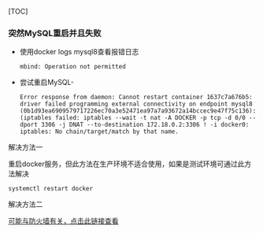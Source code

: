 [TOC]

### 突然MySQL重启并且失败

- 使用docker logs mysql8查看报错日志

  ```
  mbind: Operation not permitted
  ```

- 尝试重启MySQL-

  ```
  Error response from daemon: Cannot restart container 1637c7a676b5: driver failed programming external connectivity on endpoint mysql8 (0b1d93ea6909579717226ec70a3e52471ea97a7a93672a14bccec9e47f75c136):  (iptables failed: iptables --wait -t nat -A DOCKER -p tcp -d 0/0 --dport 3306 -j DNAT --to-destination 172.18.0.2:3306 ! -i docker0: iptables: No chain/target/match by that name.
  ```

解决方法一

​	重启docker服务，但此方法在生产环境不适合使用，如果是测试环境可通过此方法解决

```shell
systemctl restart docker
```

解决方法二

[可能与防火墙有关，点击此链接查看](https://cloud.tencent.com/developer/article/1860370?from=article.detail.1494975)



